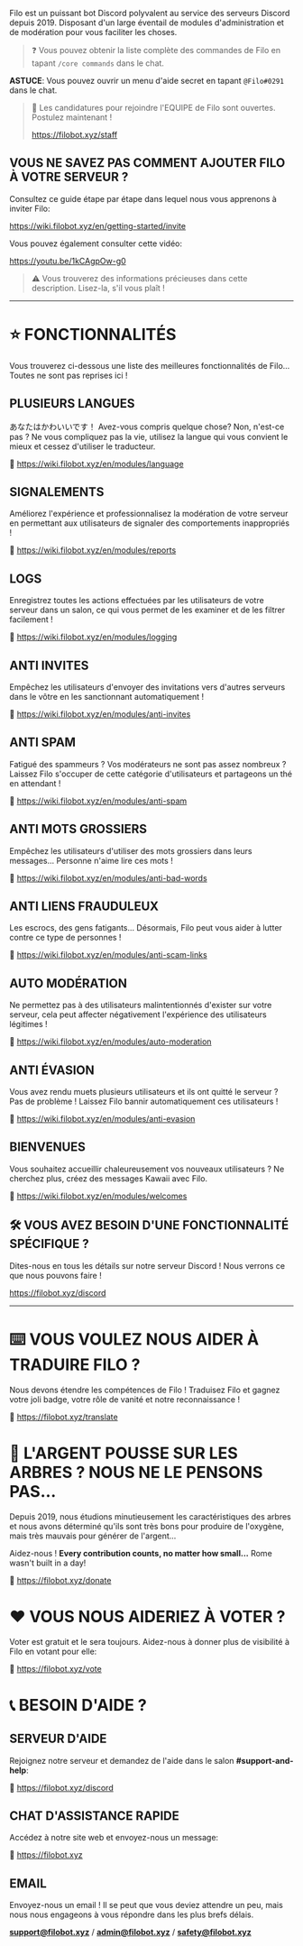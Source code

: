 Filo est un puissant bot Discord polyvalent au service des serveurs Discord depuis 2019. Disposant d'un large éventail de modules d'administration et de modération pour vous faciliter les choses.

> ❓ Vous pouvez obtenir la liste complète des commandes de Filo en tapant `/core commands` dans le chat.

**ASTUCE**: Vous pouvez ouvrir un menu d'aide secret en tapant `@Filo#0291` dans le chat.

> 📣 Les candidatures pour rejoindre l'EQUIPE de Filo sont ouvertes. Postulez maintenant !
> 
> https://filobot.xyz/staff

## VOUS NE SAVEZ PAS COMMENT AJOUTER FILO À VOTRE SERVEUR ?

Consultez ce guide étape par étape dans lequel nous vous apprenons à inviter Filo:

https://wiki.filobot.xyz/en/getting-started/invite

Vous pouvez également consulter cette vidéo:

https://youtu.be/1kCAgpOw-g0

> ⚠️ Vous trouverez des informations précieuses dans cette description. Lisez-la, s'il vous plaît !

---

# ⭐ FONCTIONNALITÉS

Vous trouverez ci-dessous une liste des meilleures fonctionnalités de Filo... Toutes ne sont pas reprises ici !

## PLUSIEURS LANGUES

あなたはかわいいです！ Avez-vous compris quelque chose? Non, n'est-ce pas ? Ne vous compliquez pas la vie, utilisez la langue qui vous convient le mieux et cessez d'utiliser le traducteur.

🔗 https://wiki.filobot.xyz/en/modules/language

## SIGNALEMENTS

Améliorez l'expérience et professionnalisez la modération de votre serveur en permettant aux utilisateurs de signaler des comportements inappropriés !

🔗 https://wiki.filobot.xyz/en/modules/reports

## LOGS

Enregistrez toutes les actions effectuées par les utilisateurs de votre serveur dans un salon, ce qui vous permet de les examiner et de les filtrer facilement !

🔗 https://wiki.filobot.xyz/en/modules/logging

## ANTI INVITES

Empêchez les utilisateurs d'envoyer des invitations vers d'autres serveurs dans le vôtre en les sanctionnant automatiquement !

🔗 https://wiki.filobot.xyz/en/modules/anti-invites

## ANTI SPAM

Fatigué des spammeurs ? Vos modérateurs ne sont pas assez nombreux ? Laissez Filo s'occuper de cette catégorie d'utilisateurs et partageons un thé en attendant !

🔗 https://wiki.filobot.xyz/en/modules/anti-spam

## ANTI MOTS GROSSIERS

Empêchez les utilisateurs d'utiliser des mots grossiers dans leurs messages... Personne n'aime lire ces mots !

🔗 https://wiki.filobot.xyz/en/modules/anti-bad-words

## ANTI LIENS FRAUDULEUX

Les escrocs, des gens fatigants... Désormais, Filo peut vous aider à lutter contre ce type de personnes !

🔗 https://wiki.filobot.xyz/en/modules/anti-scam-links

## AUTO MODÉRATION

Ne permettez pas à des utilisateurs malintentionnés d'exister sur votre serveur, cela peut affecter négativement l'expérience des utilisateurs légitimes !

🔗 https://wiki.filobot.xyz/en/modules/auto-moderation

## ANTI ÉVASION

Vous avez rendu muets plusieurs utilisateurs et ils ont quitté le serveur ? Pas de problème ! Laissez Filo bannir automatiquement ces utilisateurs !

🔗 https://wiki.filobot.xyz/en/modules/anti-evasion

## BIENVENUES

Vous souhaitez accueillir chaleureusement vos nouveaux utilisateurs ? Ne cherchez plus, créez des messages Kawaii avec Filo.

🔗 https://wiki.filobot.xyz/en/modules/welcomes

## 🛠️ VOUS AVEZ BESOIN D'UNE FONCTIONNALITÉ SPÉCIFIQUE ?

Dites-nous en tous les détails sur notre serveur Discord ! Nous verrons ce que nous pouvons faire !

https://filobot.xyz/discord

---

# ⌨️ VOUS VOULEZ NOUS AIDER À TRADUIRE FILO ?

Nous devons étendre les compétences de Filo ! Traduisez Filo et gagnez votre joli badge, votre rôle de vanité et notre reconnaissance !

🔗 https://filobot.xyz/translate

# 🌳 L'ARGENT POUSSE SUR LES ARBRES ? NOUS NE LE PENSONS PAS...

Depuis 2019, nous étudions minutieusement les caractéristiques des arbres et nous avons déterminé qu'ils sont très bons pour produire de l'oxygène, mais très mauvais pour générer de l'argent...

Aidez-nous ! **Every contribution counts, no matter how small...** Rome wasn't built in a day!

🔗 https://filobot.xyz/donate

# ❤️ VOUS NOUS AIDERIEZ À VOTER ?

Voter est gratuit et le sera toujours. Aidez-nous à donner plus de visibilité à Filo en votant pour elle:

🔗 https://filobot.xyz/vote

# 📞 BESOIN D'AIDE ?

## SERVEUR D'AIDE

Rejoignez notre serveur et demandez de l'aide dans le salon **#support-and-help**:

🔗 https://filobot.xyz/discord

## CHAT D'ASSISTANCE RAPIDE

Accédez à notre site web et envoyez-nous un message:

🔗 https://filobot.xyz

## EMAIL

Envoyez-nous un email ! Il se peut que vous deviez attendre un peu, mais nous nous engageons à vous répondre dans les plus brefs délais.

**support@filobot.xyz** / **admin@filobot.xyz** / **safety@filobot.xyz**

